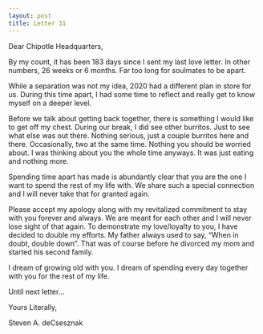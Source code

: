 ```yaml
---
layout: post
title: Letter 31
---
```


Dear Chipotle Headquarters, 

By my count, it has been 183 days since I sent my last love letter. In other numbers, 26 weeks or 6 months.  Far too long for soulmates to be apart.    

While a separation was not my idea, 2020 had a different plan in store for us.  During this time apart, I had some time to reflect and really get to know myself on a deeper level.

Before we talk about getting back together, there is something I would like to get off my chest.  During our break, I did see other burritos.  Just to see what else was out there.  Nothing serious, just a couple burritos here and there.  Occasionally, two at the same time.  Nothing you should be worried about.  I was thinking about you the whole time anyways. It was just eating and nothing more.  

Spending time apart has made is abundantly clear that you are the one I want to spend the rest of my life with.  We share such a special connection and I will never take that for granted again. 

Please accept my apology along with my revitalized commitment to stay with you forever and always.  We are meant for each other and I will never lose sight of that again. To demonstrate my love/loyalty to you, I have decided to double my efforts.  My father always used to say, “When in doubt, double down”.  That was of course before he divorced my mom and started his second family.

I dream of growing old with you.  I dream of spending every day together with you for the rest of my life. 

Until next letter...

Yours Literally,



Steven A. deCsesznak